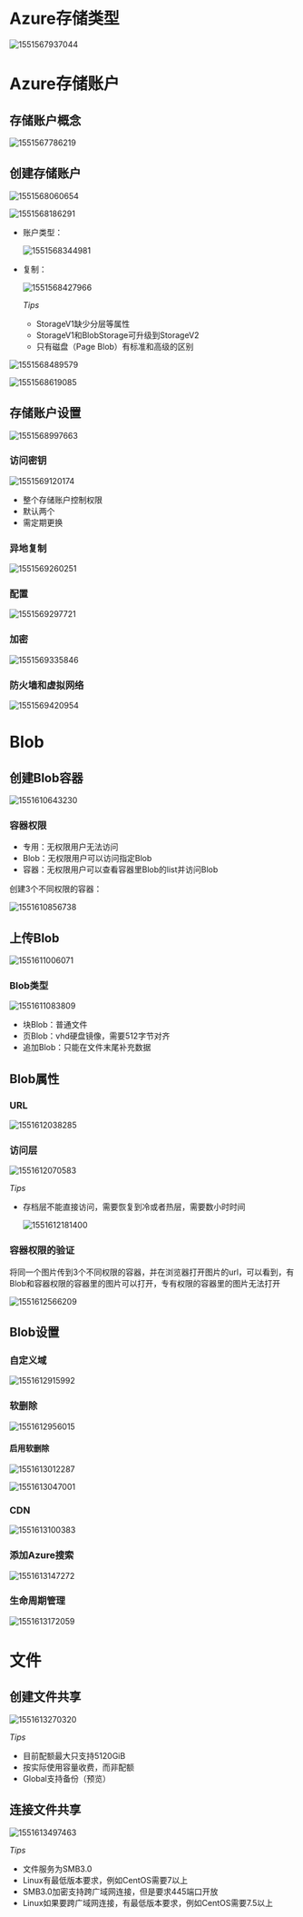 # Azure存储类型

![1551567937044](assets/1551567937044.png)

# Azure存储账户

## 存储账户概念

![1551567786219](assets/1551567786219.png)



## 创建存储账户

![1551568060654](assets/1551568060654.png)

![1551568186291](assets/1551568186291.png)

- 账户类型：

  ![1551568344981](assets/1551568344981.png)

- 复制：

  ![1551568427966](assets/1551568427966.png)

  *Tips*

  - StorageV1缺少分层等属性
  - StorageV1和BlobStorage可升级到StorageV2
  - 只有磁盘（Page Blob）有标准和高级的区别

  

![1551568489579](assets/1551568489579.png)

![1551568619085](assets/1551568703624.png)



## 存储账户设置

![1551568997663](assets/1551568997663.png)

### 访问密钥

![1551569120174](assets/1551569120174.png)

- 整个存储账户控制权限
- 默认两个
- 需定期更换

### 异地复制

![1551569260251](assets/1551569260251.png)

### 配置

![1551569297721](assets/1551569297721.png)

### 加密

![1551569335846](assets/1551569335846.png)

### 防火墙和虚拟网络

![1551569420954](assets/1551569420954.png)



# Blob

## 创建Blob容器

![1551610643230](assets/1551610643230.png)

### 容器权限

- 专用：无权限用户无法访问
- Blob：无权限用户可以访问指定Blob
- 容器：无权限用户可以查看容器里Blob的list并访问Blob

创建3个不同权限的容器：

![1551610856738](assets/1551610856738.png)

## 上传Blob

![1551611006071](assets/1551611006071.png)

### Blob类型

![1551611083809](assets/1551611083809.png)

- 块Blob：普通文件
- 页Blob：vhd硬盘镜像，需要512字节对齐
- 追加Blob：只能在文件末尾补充数据

## Blob属性

### URL

![1551612038285](assets/1551612038285.png)

### 访问层

![1551612070583](assets/1551612070583.png)

*Tips*

- 存档层不能直接访问，需要恢复到冷或者热层，需要数小时时间

  ![1551612181400](assets/1551612181400.png)

### 容器权限的验证

将同一个图片传到3个不同权限的容器，并在浏览器打开图片的url，可以看到，有Blob和容器权限的容器里的图片可以打开，专有权限的容器里的图片无法打开

![1551612566209](assets/1551612566209.png)

## Blob设置

### 自定义域

![1551612915992](assets/1551612915992.png)

### 软删除

![1551612956015](assets/1551612956015.png)

#### 启用软删除

![1551613012287](assets/1551613012287.png)

![1551613047001](assets/1551613047001.png)

### CDN

![1551613100383](assets/1551613100383.png)

### 添加Azure搜索

![1551613147272](assets/1551613147272.png)

### 生命周期管理

![1551613172059](assets/1551613172059.png)



# 文件

## 创建文件共享

![1551613270320](assets/1551613270320.png)

*Tips*

- 目前配额最大只支持5120GiB
- 按实际使用容量收费，而非配额
- Global支持备份（预览）

## 连接文件共享

![1551613497463](assets/1551613497463.png)

*Tips*

- 文件服务为SMB3.0
- Linux有最低版本要求，例如CentOS需要7以上
- SMB3.0加密支持跨广域网连接，但是要求445端口开放
- Linux如果要跨广域网连接，有最低版本要求，例如CentOS需要7.5以上

